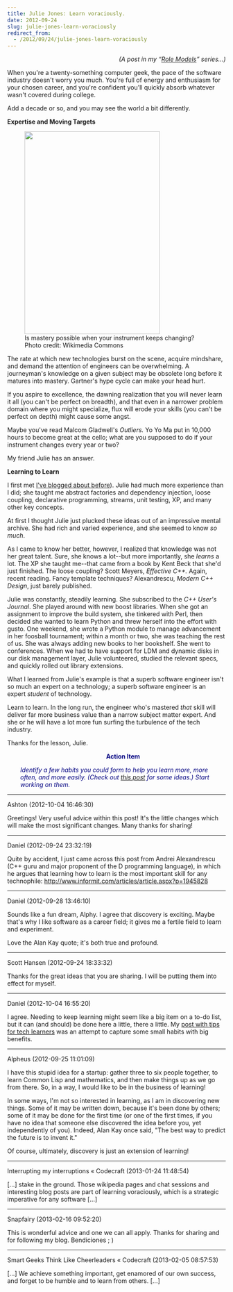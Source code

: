 ```yaml
---
title: Julie Jones: Learn voraciously.
date: 2012-09-24
slug: julie-jones-learn-voraciously
redirect_from:
  - /2012/09/24/julie-jones-learn-voraciously
---
```


<p style="text-align:right;"><em>(A post in my “<a href="/category/role-models/">Role Models</a>” series…)</em></p>
When you're a twenty-something computer geek, the pace of the software industry doesn't worry you much. You're full of energy and enthusiasm for your chosen career, and you're confident you'll quickly absorb whatever wasn't covered during college.

Add a decade or so, and you may see the world a bit differently.

<strong>Expertise and Moving Targets</strong>

<figure><img title="cello" src="http://upload.wikimedia.org/wikipedia/commons/thumb/8/89/Cello_study.jpg/320px-Cello_study.jpg" alt="" width="312" height="467" /><figcaption>Is mastery possible when your instrument keeps changing? Photo credit: Wikimedia Commons</figcaption></figure>

The rate at which new technologies burst on the scene, acquire mindshare, and demand the attention of engineers can be overwhelming. A journeyman's knowledge on a given subject may be obsolete long before it matures into mastery. Gartner's hype cycle can make your head hurt.

If you aspire to excellence, the dawning realization that you will never learn it all (you can't be perfect on breadth), and that even in a narrower problem domain where you might specialize, flux will erode your skills (you can't be perfect on depth) might cause some angst.

Maybe you've read Malcom Gladwell's <em>Outliers. </em>Yo Yo Ma put in 10,000 hours to become great at the cello; what are you supposed to do if your instrument changes every year or two?

My friend Julie has an answer.

<strong>Learning to Learn</strong>

I first met <a href="roland-whatcott-manage-momentum.md">I've blogged about before</a>). Julie had much more experience than I did; she taught me abstract factories and dependency injection, loose coupling, declarative programming, streams, unit testing, XP, and many other key concepts.

At first I thought Julie just plucked these ideas out of an impressive mental archive. She had rich and varied experience, and she seemed to know <em>so much</em>.

As I came to know her better, however, I realized that knowledge was not her great talent. Sure, she knows a lot--but more importantly, she <em>learns</em> a lot. The XP she taught me--that came from a book by Kent Beck that she'd just finished. The loose coupling? Scott Meyers, <em>Effective C++. </em>Again, recent reading. Fancy template techniques? Alexandrescu, <em>Modern C++ Design</em>, just barely published.

Julie was constantly, steadily learning. She subscribed to the <em>C++ User's Journal</em>. She played around with new boost libraries. When she got an assignment to improve the build system, she tinkered with Perl, then decided she wanted to learn Python and threw herself into the effort with gusto. One weekend, she wrote a Python module to manage advancement in her foosball tournament; within a month or two, she was teaching the rest of us. She was always adding new books to her bookshelf. She went to conferences. When we had to have support for LDM and dynamic disks in our disk management layer, Julie volunteered, studied the relevant specs, and quickly rolled out library extensions.

What I learned from Julie's example is that a superb software engineer isn't so much an expert on a technology; a superb software engineer is an expert <em>student</em> of technology.

Learn to learn. In the long run, the engineer who's mastered <em>that</em> skill will deliver far more business value than a narrow subject matter expert. And she or he will have a lot more fun surfing the turbulence of the tech industry.

Thanks for the lesson, Julie.
<p style="padding-left:30px;text-align:center;"><span style="color:#000080;"><strong>Action Item</strong></span></p>
<p style="padding-left:30px;"><span style="color:#000080;"><em>Identify a few habits you could form to help you learn more, more often, and more easily. (Check out <a title="Six Learning Tips For Tech Folks" href="six-learning-tips-for-tech-folks.md">this post</a> for some ideas.) Start working on them.</em></span></p>

---

Ashton (2012-10-04 16:46:30)

Greetings! Very useful advice within this post! It's the little changes which will make the most significant changes. Many thanks for sharing!

---

Daniel (2012-09-24 23:32:19)

Quite by accident, I just came across this post from Andrei Alexandrescu (C++ guru and major proponent of the D programming language), in which he argues that learning how to learn is the most important skill for any technophile: http://www.informit.com/articles/article.aspx?p=1945828

---

Daniel (2012-09-28 13:46:10)

Sounds like a fun dream, Alphy. I agree that discovery is exciting. Maybe that's why I like software as a career field; it gives me a fertile field to learn and experiment.

Love the Alan Kay quote; it's both true and profound.

---

Scott Hansen (2012-09-24 18:33:32)

Thanks for the great ideas that you are sharing. I will be putting them into effect for myself.

---

Daniel (2012-10-04 16:55:20)

I agree. Needing to keep learning might seem like a big item on a to-do list, but it can (and should) be done here a little, there a little. My <a href="six-learning-tips-for-tech-folks.md" title="Six Learning Tips For Tech Folks" rel="nofollow">post with tips for tech learners</a> was an attempt to capture some small habits with big benefits.

---

Alpheus (2012-09-25 11:01:09)

I have this stupid idea for a startup:  gather three to six people together, to learn Common Lisp and mathematics, and then make things up as we go from there.  So, in a way, I would like to be in the business of learning!

In some ways, I'm not so interested in learning, as I am in discovering new things.  Some of it may be written down, because it's been done by others; some of it may be done for the first time (or one of the first times, if you have no idea that someone else discovered the idea before you, yet independently of you).  Indeed, Alan Kay once said, "The best way to predict the future is to invent it."

Of course, ultimately, discovery is just an extension of learning!

---

Interrupting my interruptions &laquo; Codecraft (2013-01-24 11:48:54)

[...] stake in the ground. Those wikipedia pages and chat sessions and interesting blog posts are part of learning voraciously, which is a strategic imperative for any software [...]



---

Snapfairy (2013-02-16 09:52:20)

This is wonderful advice and one we can all apply.  Thanks for sharing and for following my blog. Bendiciones ; )

---

Smart Geeks Think Like Cheerleaders &laquo; Codecraft (2013-02-05 08:57:53)

[...] We achieve something important, get enamored of our own success, and forget to be humble and to learn from others. [...]











